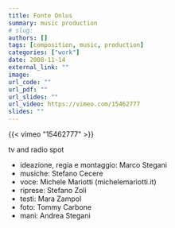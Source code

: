 ```yaml
---
title: Fonte Onlus
summary: music production
# slug: 
authors: []
tags: [composition, music, production]
categories: ["work"]
date: 2008-11-14
external_link: ""
image:
url_code: ""
url_pdf: ""
url_slides: ""
url_video: https://vimeo.com/15462777
slides: ""
---
```

{{< vimeo "15462777" >}}

tv and radio spot
- ideazione, regia e montaggio: Marco Stegani
- musiche: Stefano Cecere
- voce: Michele Mariotti (michelemariotti.it)
- riprese: Stefano Zoli
- testi: Mara Zampol
- foto: Tommy Carbone
- mani: Andrea Stegani
